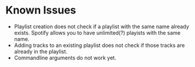 # Known Issues

* Playlist creation does not check if a playlist with the same name already exists. Spotify allows you to have unlimited(?) playists with the same name.
* Adding tracks to an existing playlist does not check if those tracks are already in the playlist.
* Commandline arguments do not work yet.
